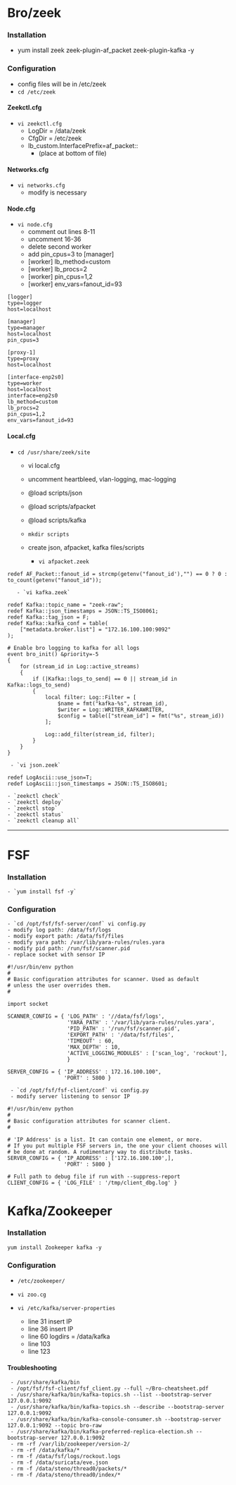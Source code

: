 # Bro/zeek

### Installation

  - yum install zeek zeek-plugin-af_packet zeek-plugin-kafka -y

### Configuration

  - config files will be in /etc/zeek
  - `cd /etc/zeek`

#### Zeekctl.cfg

  - `vi zeekctl.cfg`
     - LogDir = /data/zeek
     - CfgDir = /etc/zeek
     - lb_custom.InterfacePrefix=af_packet::
       - (place at bottom of file)


#### Networks.cfg

  - `vi networks.cfg`
     - modify is necessary

#### Node.cfg

  - `vi node.cfg`
     - comment out lines 8-11
     - uncomment 16-36
     - delete second worker
     - add pin_cpus=3 to [manager]
     - [worker] lb_method=custom
     - [worker] lb_procs=2
     - [worker] pin_cpus=1,2
     - [worker] env_vars=fanout_id=93

```
[logger]
type=logger
host=localhost

[manager]
type=manager
host=localhost
pin_cpus=3

[proxy-1]
type=proxy
host=localhost

[interface-enp2s0]
type=worker
host=localhost
interface=enp2s0
lb_method=custom
lb_procs=2
pin_cpus=1,2
env_vars=fanout_id=93

```
#### Local.cfg

   - `cd /usr/share/zeek/site`
     - vi local.cfg
     - uncomment heartbleed, vlan-logging, mac-logging
     - @load scripts/json
     - @load scripts/afpacket
     - @load scripts/kafka
     - `mkdir scripts`
     - create json, afpacket, kafka files/scripts

       - `vi afpacket.zeek`

```
redef AF_Packet::fanout_id = strcmp(getenv("fanout_id'),"") == 0 ? 0 : to_count(getenv("fanout_id"));

```

       - `vi kafka.zeek`


```
redef Kafka::topic_name = "zeek-raw";
redef Kafka::json_timestamps = JSON::TS_ISO8061;
redef Kafka::tag_json = F;
redef Kafka::kafka_conf = table(
    ["metadata.broker.list"] = "172.16.100.100:9092"
);

# Enable bro logging to kafka for all logs
event bro_init() &priority=-5
{
    for (stream_id in Log::active_streams)
    {
        if (|Kafka::logs_to_send| == 0 || stream_id in Kafka::logs_to_send)
        {
            local filter: Log::Filter = [
                $name = fmt("kafka-%s", stream_id),
                $writer = Log::WRITER_KAFKAWRITER,
                $config = table(["stream_id"] = fmt("%s", stream_id))
            ];

            Log::add_filter(stream_id, filter);
        }
    }
}

```

     - `vi json.zeek`

```
redef LogAscii::use_json=T;
redef LogAscii::json_timestamps = JSON::TS_ISO8601;

```
    - `zeekctl check`
    - `zeekctl deploy`
    - `zeekctl stop`
    - `zeekctl status`
    - `zeekctl cleanup all`

---

# FSF

### Installation

    - `yum install fsf -y`

### Configuration   


    - `cd /opt/fsf/fsf-server/conf` vi config.py
    - modify log path: /data/fsf/logs
    - modify export path: /data/fsf/files
    - modify yara path: /var/lib/yara-rules/rules.yara
    - modify pid path: /run/fsf/scanner.pid
    - replace socket with sensor IP

```
#!/usr/bin/env python
#
# Basic configuration attributes for scanner. Used as default
# unless the user overrides them.
#

import socket

SCANNER_CONFIG = { 'LOG_PATH' : '//data/fsf/logs',
                   'YARA_PATH' : '/var/lib/yara-rules/rules.yara',
                   'PID_PATH' : '/run/fsf/scanner.pid',
                   'EXPORT_PATH' : '/data/fsf/files',
                   'TIMEOUT' : 60,
                   'MAX_DEPTH' : 10,
                   'ACTIVE_LOGGING_MODULES' : ['scan_log', 'rockout'],
                   }

SERVER_CONFIG = { 'IP_ADDRESS' : 172.16.100.100",
                  'PORT' : 5800 }

```
     - `cd /opt/fsf/fsf-client/conf` vi config.py
     - modify server listening to sensor IP

```
#!/usr/bin/env python
#
# Basic configuration attributes for scanner client.
#

# 'IP Address' is a list. It can contain one element, or more.
# If you put multiple FSF servers in, the one your client chooses will
# be done at random. A rudimentary way to distribute tasks.
SERVER_CONFIG = { 'IP_ADDRESS' : ['172.16.100.100',],
                  'PORT' : 5800 }

# Full path to debug file if run with --suppress-report
CLIENT_CONFIG = { 'LOG_FILE' : '/tmp/client_dbg.log' }

```

# Kafka/Zookeeper

### Installation

  `yum install Zookeeper kafka -y`

### Configuration

   - `/etc/zookeeper/`
   - `vi zoo.cg`

   - `vi /etc/kafka/server-properties`
     - line 31 insert IP
     - line 36 insert IP
     - line 60 logdirs = /data/kafka
     - line 103
     - line 123

#### Troubleshooting
     - /usr/share/kafka/bin
     - /opt/fsf/fsf-client/fsf_client.py --full ~/Bro-cheatsheet.pdf
     - /usr/share/kafka/bin/kafka-topics.sh --list --bootstrap-server 127.0.0.1:9092
     - /usr/share/kafka/bin/kafka-topics.sh --describe --bootstrap-server 127.0.0.1:9092
     - /usr/share/kafka/bin/kafka-console-consumer.sh --bootstrap-server 127.0.0.1:9092 --topic bro-raw
     - /usr/share/kafka/bin/kafka-preferred-replica-election.sh --bootstrap-server 127.0.0.1:9092
     - rm -rf /var/lib/zookeeper/version-2/
     - rm -rf /data/kafka/*
     - rm -f /data/fsf/logs/rockout.logs
     - rm -f /data/suricata/eve.json
     - rm -f /data/steno/thread0/packets/*
     - rm -f /data/steno/thread0/index/*
